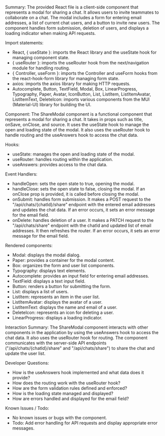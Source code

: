 Summary:
The provided React file is a client-side component that represents a modal for sharing a chat. It allows users to invite teammates to collaborate on a chat. The modal includes a form for entering email addresses, a list of current chat users, and a button to invite new users. The component handles form submission, deletion of users, and displays a loading indicator when making API requests.

Import statements:
- React, { useState }: imports the React library and the useState hook for managing component state.
- { useRouter }: imports the useRouter hook from the next/navigation module for handling routing.
- { Controller, useForm }: imports the Controller and useForm hooks from the react-hook-form library for managing form state.
- axios: imports the axios library for making HTTP requests.
- Autocomplete, Button, TextField, Modal, Box, LinearProgress, Typography, Paper, Avatar, IconButton, List, ListItem, ListItemAvatar, ListItemText, DeleteIcon: imports various components from the MUI (Material-UI) library for building the UI.

Component:
The ShareModal component is a functional component that represents a modal for sharing a chat. It takes in props such as title, onSave, onClose, and source. It uses the useState hook to manage the open and loading state of the modal. It also uses the useRouter hook to handle routing and the useAnswers hook to access the chat data.

Hooks:
- useState: manages the open and loading state of the modal.
- useRouter: handles routing within the application.
- useAnswers: provides access to the chat data.

Event Handlers:
- handleOpen: sets the open state to true, opening the modal.
- handleClose: sets the open state to false, closing the modal. If an onClose prop is provided, it is called before closing the modal.
- onSubmit: handles form submission. It makes a POST request to the "/api/chats/{chatId}/share" endpoint with the entered email addresses and updates the chat data. If an error occurs, it sets an error message for the email field.
- onDelete: handles deletion of a user. It makes a PATCH request to the "/api/chats/share" endpoint with the chatId and updated list of email addresses. It then refreshes the router. If an error occurs, it sets an error message for the email field.

Rendered components:
- Modal: displays the modal dialog.
- Paper: provides a container for the modal content.
- Box: organizes the form and user list components.
- Typography: displays text elements.
- Autocomplete: provides an input field for entering email addresses.
- TextField: displays a text input field.
- Button: renders a button for submitting the form.
- List: displays a list of users.
- ListItem: represents an item in the user list.
- ListItemAvatar: displays the avatar of a user.
- ListItemText: displays the name and email of a user.
- DeleteIcon: represents an icon for deleting a user.
- LinearProgress: displays a loading indicator.

Interaction Summary:
The ShareModal component interacts with other components in the application by using the useAnswers hook to access the chat data. It also uses the useRouter hook for routing. The component communicates with the server-side API endpoints ("/api/chats/{chatId}/share" and "/api/chats/share") to share the chat and update the user list.

Developer Questions:
- How is the useAnswers hook implemented and what data does it provide?
- How does the routing work with the useRouter hook?
- How are the form validation rules defined and enforced?
- How is the loading state managed and displayed?
- How are errors handled and displayed for the email field?

Known Issues / Todo:
- No known issues or bugs with the component.
- Todo: Add error handling for API requests and display appropriate error messages.